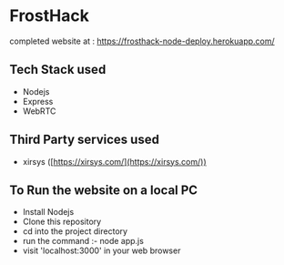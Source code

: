 # FrostHack
completed website at : https://frosthack-node-deploy.herokuapp.com/

## Tech Stack used
* Nodejs
* Express
* WebRTC

## Third Party services used
* xirsys ([https://xirsys.com/](https://xirsys.com/))

## To Run the website on  a local PC
* Install Nodejs
* Clone this repository
* cd into the project directory
* run the command :- node app.js
* visit 'localhost:3000' in your web browser
